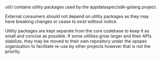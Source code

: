 util/ contains utility packages used by the appdataspec/sdk-golang project.

External consumers should not depend on utility packages as they may
have breaking changes or cease to exist without notice.

Utility packages are kept separate from the core codebase to keep it as
small and concise as possible. If some utilities grow larger and their
APIs stabilize, they may be moved to their own repository under the
opspec organization to facilitate re-use by other projects however that
is not the priority.
